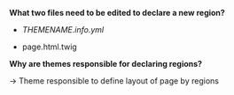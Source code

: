 **What two files need to be edited to declare a new region?**

* _THEMENAME.info.yml_

* page.html.twig

**Why are themes responsible for declaring regions?**

-&gt; Theme responsible to define layout of page by regions

